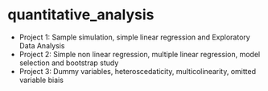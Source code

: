 # quantitative_analysis

- Project 1: Sample simulation, simple linear regression and Exploratory Data Analysis
- Project 2: Simple non linear regression, multiple linear regression, model selection and bootstrap study
- Project 3: Dummy variables, heteroscedaticity, multicolinearity, omitted variable biais

